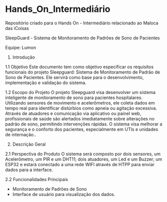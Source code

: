   # Hands_On_Intermediário
Repositório criado para o Hands On - Intermediário relacionado ao Maloca das iCoisas

SleepGuard - Sistema de Monitoramento de Padrões de Sono de Pacientes

Equipe: Lumon

1. Introdução

1.1 Objetivo
Este documento tem como objetivo especificar os requisitos funcionais do projeto Sleepguard: Sistema de Monitoramento de Padrão de Sono de Pacientes. Ele servirá como base para o desenvolvimento, implementação e validação do sistema.

1.2 Escopo do Projeto
O projeto Sleepguard visa desenvolver um sistema inteligente de monitoramento de sono para pacientes hospitalares. Utilizando sensores de movimento e acelerômetros, ele coleta dados em tempo real para identificar distúrbios como apneia ou agitação excessiva. Através de atuadores e comunicação via aplicativo ou painel web, profissionais de saúde são alertados imediatamente sobre alterações no padrão de sono, permitindo intervenções rápidas. O sistema visa melhorar a segurança e o conforto dos pacientes, especialmente em UTIs e unidades de internação..

2. Descrição Geral

2.1 Perspectiva do Produto
O sistema será composto por dois sensores, um Acelerômetro, um PIR  e um DHT11; dois atuadores, um Led e um Buzzer; um ESP32 e estará conectado a uma rede WIFI através de HTPP para enviar dados para a interface.

2.2 Funcionalidades Principais
- Monitoramento de Padrões de Sono
- Interface de usuário para visualização dos dados.
